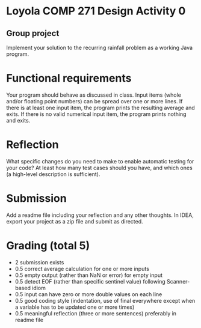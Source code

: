 # Loyola COMP 271 Design Activity 0

## Group project

Implement your solution to the recurring rainfall problem as a working Java program.

# Functional requirements

Your program should behave as discussed in class. Input items (whole and/or floating point numbers) can be spread over one or more lines. If there is at least one input item, the program prints the resulting average and exits. If there is no valid numerical input item, the program prints nothing and exits.

# Reflection

What specific changes do you need to make to enable automatic testing for your code? At least how many test cases should you have, and which ones (a high-level description is sufficient).

# Submission

Add a readme file including your reflection and any other thoughts. In IDEA, export your project as a zip file and submit as directed.

# Grading (total 5)

-    2 submission exists
-    0.5 correct average calculation for one or more inputs
-    0.5 empty output (rather than NaN or error) for empty input
-    0.5 detect EOF (rather than specific sentinel value) following Scanner-based idiom
-    0.5 input can have zero or more double values on each line
-    0.5 good coding style (indentation, use of final everywhere except when a variable has to be updated one or more times)
-    0.5 meaningful reflection (three or more sentences) preferably in readme file